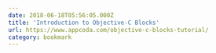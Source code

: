 ```yaml
---
date: 2018-06-18T05:56:05.000Z
title: 'Introduction to Objective-C Blocks'
url: https://www.appcoda.com/objective-c-blocks-tutorial/
category: bookmark
---
```

